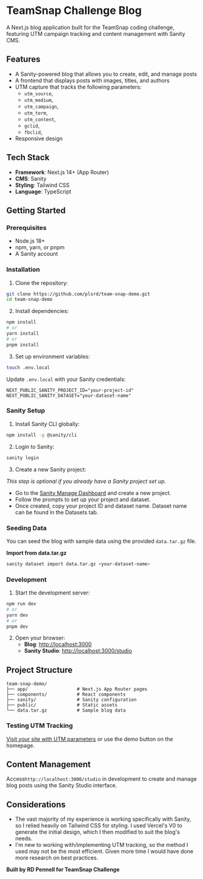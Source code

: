 # TeamSnap Challenge Blog

A Next.js blog application built for the TeamSnap coding challenge, featuring UTM campaign tracking and content management with Sanity CMS.

## Features

- A Sanity-powered blog that allows you to create, edit, and manage posts
- A frontend that displays posts with images, titles, and authors
- UTM capture that tracks the following parameters:
  - `utm_source`,
  - `utm_medium`,
  - `utm_campaign`,
  - `utm_term`,
  - `utm_content`,
  - `gclid`,
  - `fbclid`,
- Responsive design

## Tech Stack

- **Framework**: Next.js 14+ (App Router)
- **CMS**: Sanity
- **Styling**: Tailwind CSS
- **Language**: TypeScript

## Getting Started

### Prerequisites

- Node.js 18+
- npm, yarn, or pnpm
- A Sanity account

### Installation

1. Clone the repository:

```bash
git clone https://github.com/plsrd/team-snap-demo.git
cd team-snap-demo
```

2. Install dependencies:

```bash
npm install
# or
yarn install
# or
pnpm install
```

3. Set up environment variables:

```bash
touch .env.local
```

Update `.env.local` with your Sanity credentials:

```
NEXT_PUBLIC_SANITY_PROJECT_ID="your-project-id"
NEXT_PUBLIC_SANITY_DATASET="your-dataset-name"
```

### Sanity Setup

1. Install Sanity CLI globally:

```bash
npm install -g @sanity/cli
```

2. Login to Sanity:

```bash
sanity login
```

3. Create a new Sanity project:

_This step is optional if you already have a Sanity project set up._

- Go to the [Sanity Manage Dashboard](https://www.sanity.io/manage) and create a new project.
- Follow the prompts to set up your project and dataset.
- Once created, copy your project ID and dataset name. Dataset name can be found in the Datasets tab.

### Seeding Data

You can seed the blog with sample data using the provided `data.tar.gz` file.

**Import from data.tar.gz**

```bash
sanity dataset import data.tar.gz <your-dataset-name>
```

### Development

1. Start the development server:

```bash
npm run dev
# or
yarn dev
# or
pnpm dev
```

2. Open your browser:
   - **Blog**: [http://localhost:3000](http://localhost:3000)
   - **Sanity Studio**: [http://localhost:3000/studio](http://localhost:3000/studio)

## Project Structure

```
team-snap-demo/
├── app/                  # Next.js App Router pages
├── components/           # React components
├── sanity/               # Sanity configuration
├── public/               # Static assets
└── data.tar.gz           # Sample blog data
```

### Testing UTM Tracking

[Visit your site with UTM parameters](http://localhost:3000?utm_source=google&utm_medium=cpc&utm_campaign=spring-sale) or use the demo button on the homepage.

## Content Management

Access`http://localhost:3000/studio` in development to create and manage blog posts using the Sanity Studio interface.

## Considerations

- The vast majority of my experience is working specifically with Sanity, so I relied heavily on Tailwind CSS for styling. I used Vercel's V0 to generate the initial design, which I then modified to suit the blog's needs.
- I'm new to working with/implementing UTM tracking, so the method I used may not be the most efficient. Given more time I would have done more research on best practices.

**Built by RD Pennell for TeamSnap Challenge**
